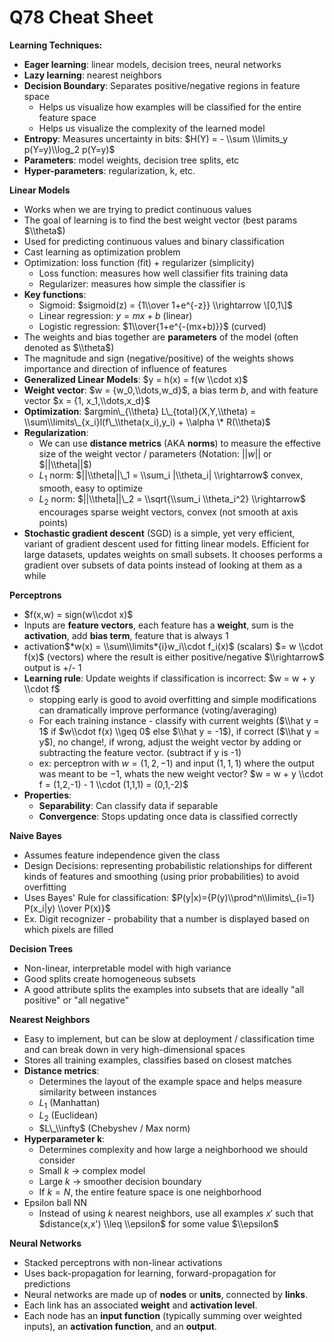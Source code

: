 # Q78 Cheat Sheet

**Learning Techniques:**

- **Eager learning**: linear models, decision trees, neural networks
- **Lazy learning**: nearest neighbors
- **Decision Boundary**: Separates positive/negative regions in feature space
  - Helps us visualize how examples will be classified for the entire feature space
  - Helps us visualize the complexity of the learned model
- **Entropy**: Measures uncertainty in bits: $H(Y) = - \\sum \\limits_y p(Y=y)\\log_2 p(Y=y)$
- **Parameters**: model weights, decision tree splits, etc
- **Hyper-parameters**: regularization, k, etc.

**Linear Models**

- Works when we are trying to predict continuous values
- The goal of learning is to find the best weight vector (best params $\\theta$)
- Used for predicting continuous values and binary classification
- Cast learning as optimization problem
- Optimization: loss function (fit) + regularizer (simplicity)
  - Loss function: measures how well classifier fits training data
  - Regularizer: measures how simple the classifier is
- **Key functions**:
  - Sigmoid: $sigmoid(z) = {1\\over 1+e^{-z}} \\rightarrow \[0,1\]$
  - Linear regression: $y=mx+b$ (linear)
  - Logistic regression: $1\\over{1+e^{-(mx+b)}}$ (curved)
- The weights and bias together are **parameters** of the model (often denoted as $\\theta$)
- The magnitude and sign (negative/positive) of the weights shows importance and direction of influence of features
- **Generalized Linear Models**: $y = h(x) = f(w \\cdot x)$
- **Weight vector**: $w = {w_0,\\dots,w_d}$, a bias term $b$, and with feature vector $x = {1, x_1,\\dots,x_d}$
- **Optimization**: $argmin\_{\\theta} L\_{total}(X,Y,\\theta) = \\sum\\limits\_{x_i}l(f\_\\theta(x_i),y_i) + \\alpha \* R(\\theta)$
- **Regularization**:
  - We can use **distance metrics** (AKA **norms**) to measure the effective size of the weight vector / parameters (Notation: $||w||$ or $||\\theta||$)
  - $L_1$ norm: $||\\theta||\_1 = \\sum_i |\\theta_i| \\rightarrow$ convex, smooth, easy to optimize
  - $L_2$ norm: $||\\theta||\_2 = \\sqrt{\\sum_i \\theta_i^2} \\rightarrow$ encourages sparse weight vectors, convex (not smooth at axis points)
- **Stochastic gradient descent** (SGD) is a simple, yet very efficient, variant of gradient descent used for fitting linear models. Efficient for large datasets, updates weights on small subsets. It chooses performs a gradient over subsets of data points instead of looking at them as a while

**Perceptrons**

- $f(x,w) = sign(w\\cdot x)$
- Inputs are **feature vectors**, each feature has a **weight**, sum is the **activation**, add **bias term**, feature that is always $1$
- activation$*w(x) = \\sum\\limits*{i}w_i\\cdot f_i(x)$ (scalars) $= w \\cdot f(x)$ (vectors) where the result is either positive/negative $\\rightarrow$ output is +/- $1$
- **Learning rule**: Update weights if classification is incorrect: $w = w + y \\cdot f$
  - stopping early is good to avoid overfitting and simple modifications can dramatically improve performance (voting/averaging)
  - For each training instance - classify with current weights ($\\hat y = 1$ if $w\\cdot f(x) \\geq 0$ else $\\hat y = -1$), if correct ($\\hat y = y$), no change!, if wrong, adjust the weight vector by adding or subtracting the feature vector. (subtract if y is -1)
  - ex: perceptron with $w = (1,2,-1)$ and input $(1,1,1)$ where the output was meant to be $-1$, whats the new weight vector? $w = w + y \\cdot f = (1,2,-1) - 1 \\cdot (1,1,1) = (0,1,-2)$
- **Properties**:
  - **Separability**: Can classify data if separable
  - **Convergence**: Stops updating once data is classified correctly

**Naive Bayes**

- Assumes feature independence given the class
- Design Decisions: representing probabilistic relationships for different kinds of features and smoothing (using prior probabilities) to avoid overfitting
- Uses Bayes' Rule for classification: $P(y|x)={P(y)\\prod^n\\limits\_{i=1} P(x_i|y) \\over P(x)}$
- Ex. Digit recognizer - probability that a number is displayed based on which pixels are filled

**Decision Trees**

- Non-linear, interpretable model with high variance
- Good splits create homogeneous subsets
- A good attribute splits the examples into subsets that are ideally "all positive" or "all negative"

**Nearest Neighbors**

- Easy to implement, but can be slow at deployment / classification time and can break down in very high-dimensional spaces
- Stores all training examples, classifies based on closest matches
- **Distance metrics**:
  - Determines the layout of the example space and helps measure similarity between instances
  - $L_1$ (Manhattan)
  - $L_2$ (Euclidean)
  - $L\_\\infty$ (Chebyshev / Max norm)
- **Hyperparameter k**:
  - Determines complexity and how large a neighborhood we should consider
  - Small $k$ → complex model
  - Large $k$ → smoother decision boundary
  - If $k=N$, the entire feature space is one neighborhood
- Epsilon ball NN
  - Instead of using $k$ nearest neighbors, use all examples $x'$ such that $distance(x,x') \\leq \\epsilon$ for some value $\\epsilon$

**Neural Networks**

- Stacked perceptrons with non-linear activations
- Uses back-propagation for learning, forward-propagation for predictions
- Neural networks are made up of **nodes** or **units**, connected by **links**.
- Each link has an associated **weight** and **activation level**.
- Each node has an **input function** (typically summing over weighted inputs), an **activation function**, and an **output**.